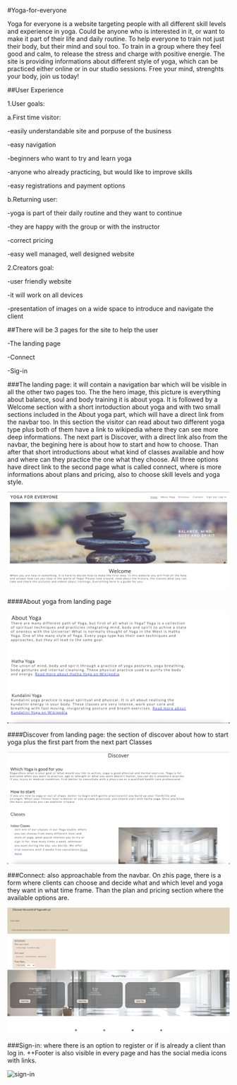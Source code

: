 #Yoga-for-everyone

Yoga for everyone is a website targeting people with all different skill levels and experience in yoga. Could be anyone who is interested in it, or want to make it part of their life and daily routine. To help everyone to train not just their body, but their mind and soul too. To train in a group where they feel good and calm, to release the stress and charge with positive energie. The site is providing informations about different style of yoga, which can be practiced either online or in our studio sessions. Free your mind, strenghts your body, join us today!

##User Experience

1.User goals:

a.First time visitor: 

-easily understandable site and porpuse of the business

-easy navigation

-beginners who want to try and learn yoga

-anyone who already practicing, but would like to improve skills

-easy registrations and payment options

b.Returning user:

-yoga is part of their daily routine and they want to continue

-they are happy with the group or with the instructor

-correct pricing

-easy well managed, well designed website


2.Creators goal:

-user friendly website

-it will work on all devices

-presentation of images on a wide space to introduce and navigate the client

##There will be 3 pages for the site to help the user

-The landing page

-Connect

-Sig-in

###The landing page: it will contain a navigation bar which will be visible in all the other two pages too. The the hero image, this picture is everything about balance, soul and body training it is about yoga. It is followed by a Welcome section with a short inrtoduction about yoga and with two small sections included in the About yoga part, which will have a direct link from the navbar too. In this section the visitor can read about two different yoga type plus both of them have a link to wikipedia where they can see more deep informations. The next part is Discover, with a direct link also from the navbar, the begining here is about how to start and how to choose. Than after that short introductions about what kind of classes available and how and where can they practice the one what they choose. All three options have direct link to the second page what is called connect, where is more informations about plans and pricing, also to choose skill levels and yoga style.

![nav bar](assets/images/Nav-bar.png)

####About yoga from landing page 

![about yoga](assets/images/About-yoga.png)

####Discover from landing page: the section of discover about how to start yoga plus the first part from the next part Classes

![discover](assets/images/discover.png)


###Connect: also approachable from the navbar. On zhis page, there is a form where clients can choose and decide what and which level and yoga they want in what time frame. Than the plan and pricing section where the available options are.

![connect](assets/images/connect.png)

###Sign-in: where there is an option to register or if is already a client than log in.
++Footer is also visible in every page and has the social media icons with links.

![sign-in](assets/images/sign-in.png)
